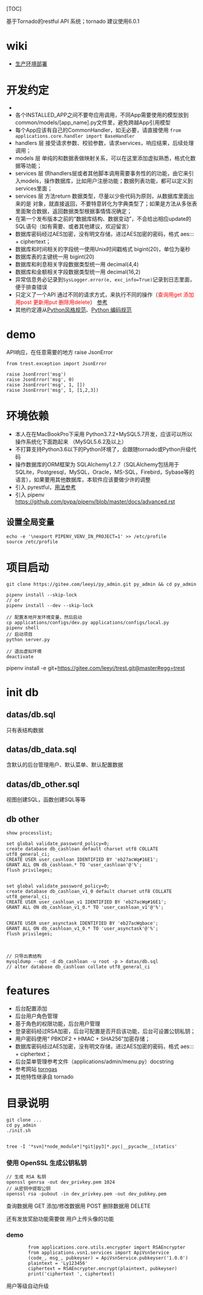 [TOC]

基于Tornado的restful API 系统；tornado 建议使用6.0.1

# wiki
* [生产环境部署](https://gitee.com/leeyi/py_admin/wikis/%E7%94%9F%E4%BA%A7%E7%8E%AF%E5%A2%83%E9%83%A8%E7%BD%B2?sort_id=403630)

# 开发约定
*
* 各个INSTALLED_APP之间不要夸应用调用，不同App需要使用的模型放到common/models/[app_name].py文件里，避免跨越App引用模型
* 每个App应该有自己的CommonHandler，如无必要，请直接使用 ` from applications.core.handler import BaseHandler `
* handlers 层 接受请求参数、校验参数，请求services，响应结果，后续处理调用；
* models 层 单纯的和数据表做映射关系，可以在这里添加虚拟熟悉，格式化数据等功能；
* services 层 供handlers层或者其他脚本调用需要事务性的的功能，由它来引入models，操作数据库，比如用户注册功能；数据列表功能，都可以定义到services里面；
* services 层 方法return 数据类型，尽量以少些代码为原则，从数据库里面出来的是 对象，就直接返回，不要特意转化为字典类型了；如果是方法从多张表里面聚合数据，返回数据类型根据事情情况确定；
* 在第一个发布版本之前的“数据库结构、数据变动”，不会给出相应update的SQL语句（如有需要、或者其他建议，欢迎留言）
* 数据库密码经过AES加密，没有明文存储，进过AES加密的密码，格式 aes::: + ciphertext；
* 数据库和时间相关的字段统一使用Unix时间戳格式 bigint(20)，单位为毫秒
* 数据库表的主键统一用 bigint(20)
* 数据库和利息相关字段数据类型统一用 decimal(4,4)
* 数据库和金额相关字段数据类型统一用 decimal(16,2)
* 异常信息务必记录到`SysLogger.error(e, exc_info=True)`记录到日志里面，便于排查错误
* 只定义了一个API 通过不同的请求方式，来执行不同的操作（<span style="color:red;">查询用get 添加用post 更新用put 删除用delete</span>） [参考](https://blog.csdn.net/dxftctcdtc/article/details/9197639)
* 其他约定遵从[Python风格规范](http://zh-google-styleguide.readthedocs.io/en/latest/google-python-styleguide/python_language_rules/)、[Python 编码规范](http://liyangliang.me/posts/2015/08/simple-python-style-guide/)

# demo
API响应，在任意需要的地方 raise JsonError
```
from trest.exception import JsonError

raise JsonError('msg')
raise JsonError('msg', 0)
raise JsonError('msg', 1, [])
raise JsonError('msg', 1, [1,2,3])
```

# 环境依赖
* 本人在在MacBookPro下采用 Python3.7.2+MySQL5.7开发，应该可以所以操作系统化下面跑起来 （MySQL5.6.2及以上）
* 不打算支持Python3.6以下的Python环境了，会跟随tornado或Python升级代码
* 操作数据库的ORM框架为 SQLAlchemy1.2.7（SQLAlchemy包括用于SQLite，Postgresql，MySQL，Oracle，MS-SQL，Firebird，Sybase等的语言），如果要用其他数据库，本软件应该要做少许的调整
* 引入 pyrestful，[用法参考](https://github.com/rancavil/tornado-rest/tree/master/demos)
* 引入 pipenv https://github.com/pypa/pipenv/blob/master/docs/advanced.rst

## 设置全局变量


```
echo -e '\nexport PIPENV_VENV_IN_PROJECT=1' >> /etc/profile
source /etc/profile
```


# 项目启动
```
git clone https://gitee.com/leeyi/py_admin.git py_admin && cd py_admin

pipenv install --skip-lock
// or
pipenv install --dev --skip-lock

// 配置本地开发环境变量，然后启动
cp applications/configs/dev.py applications/configs/local.py
pipenv shell
// 启动项目
python server.py

// 退出虚拟环境
deactivate
```
pipenv install -e git+https://gitee.com/leeyi/trest.git@master#egg=trest

# init db
## datas/db.sql
只有表结构数据

## datas/db_data.sql
含默认的后台管理用户、默认菜单、默认配置数据

## datas/db_other.sql
视图创建SQL，函数创建SQL等等

## db other
```
show processlist;

set global validate_password_policy=0;
create database db_cashloan default charset utf8 COLLATE utf8_general_ci;
CREATE USER user_cashloan IDENTIFIED BY 'eb27acWq#16E1';
GRANT ALL ON db_cashloan.* TO 'user_cashloan'@'%';
flush privileges;


set global validate_password_policy=0;
create database db_cashloan_v1_0 default charset utf8 COLLATE utf8_general_ci;
CREATE USER user_cashloan_v1 IDENTIFIED BY 'eb27acWq#16E1';
GRANT ALL ON db_cashloan_v1_0.* TO 'user_cashloan_v1'@'%';


CREATE USER user_asynctask IDENTIFIED BY 'eb27acWqbace';
GRANT ALL ON db_cashloan_v1_0.* TO 'user_asynctask'@'%';
flush privileges;



// 只导出表结构
mysqldump --opt -d db_cashloan -u root -p > datas/db.sql
// alter database db_cashloan collate utf8_general_ci
```
# features
* 后台配置添加
* 后台用户角色管理
* 基于角色的权限功能，后台用户管理
* 登录密码经过RSA加密，后台可配置是否开启该功能，后台可设置公钥私钥；
* 用户密码使用“ PBKDF2 + HMAC + SHA256”加密存储；
* 数据库密码经过AES加密，没有明文存储，进过AES加密的密码，格式 aes::: + ciphertext；
* 后台菜单管理参考文件（applications/admin/menu.py）docstring
* 参考网站 [torngas](https://github.com/mqingyn/torngas)
* 其他特性继承自 tornado

# 目录说明
```
git clone ...
cd py_admin
./init.sh


tree -I '*svn|*node_module*|*git|py3|*.pyc|__pycache__|statics'
```

### 使用 OpenSSL 生成公钥私钥
```
// 生成 RSA 私钥
openssl genrsa -out dev_privkey.pem 1024
// 从密钥中提取公钥
openssl rsa -pubout -in dev_privkey.pem -out dev_pubkey.pem
```

查询数据用 GET
添加/修改数据用 POST
删除数据用 DELETE

还有发放奖励功能需要做
用户上传头像的功能


### demo
```
        from applications.core.utils.encrypter import RSAEncrypter
        from applications.vsn1.services import ApiVsnService
        (code_, msg_, pubkeyser) = ApiVsnService.pubkeyser('1.0.0')
        plaintext = 'Ly123456'
        ciphertext = RSAEncrypter.encrypt(plaintext, pubkeyser)
        print('ciphertext ', ciphertext)
```

用户等级自动升级


